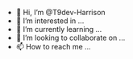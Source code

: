 - 👋 Hi, I’m @T9dev-Harrison
- 👀 I’m interested in ...
- 🌱 I’m currently learning ...
- 💞️ I’m looking to collaborate on ...
- 📫 How to reach me ...

<!---
T9dev-Harrison/T9dev-Harrison is a ✨ special ✨ repository because its `README.md` (this file) appears on your GitHub profile.
You can click the Preview link to take a look at your changes.
--->
